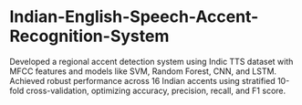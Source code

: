 # Indian-English-Speech-Accent-Recognition-System
Developed a regional accent detection system using Indic TTS dataset with MFCC features and models like SVM, Random Forest, CNN, and LSTM. Achieved robust performance across 16 Indian accents using stratified 10-fold cross-validation, optimizing accuracy, precision, recall, and F1 score.

